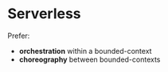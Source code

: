 # Serverless
Prefer:
- **orchestration** within a bounded-context 
- **choreography** between bounded-contexts
